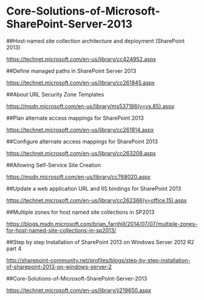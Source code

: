 
# Core-Solutions-of-Microsoft-SharePoint-Server-2013

##Host-named site collection architecture and deployment (SharePoint 2013)

https://technet.microsoft.com/en-us/library/cc424952.aspx

##Define managed paths in SharePoint Server 2013

https://technet.microsoft.com/en-us/library/cc261845.aspx

##About URL Security Zone Templates

https://msdn.microsoft.com/en-us/library/ms537186(v=vs.85).aspx

##Plan alternate access mappings for SharePoint 2013

https://technet.microsoft.com/en-us/library/cc261814.aspx

##Configure alternate access mappings for SharePoint 2013

https://technet.microsoft.com/en-us/library/cc263208.aspx

##Allowing Self-Service Site Creation

https://msdn.microsoft.com/en-us/library/cc768020.aspx

##Update a web application URL and IIS bindings for SharePoint 2013

https://technet.microsoft.com/en-us/library/cc262366(v=office.15).aspx

##Multiple zones for host named site collections in SP2013

https://blogs.msdn.microsoft.com/brian_farnhill/2014/07/07/multiple-zones-for-host-named-site-collections-in-sp2013/

##Step by step Installation of SharePoint 2013 on Windows Server 2012 R2 part 4

http://sharepoint-community.net/profiles/blogs/step-by-step-installation-of-sharepoint-2013-on-windows-server-2


##Core-Solutions-of-Microsoft-SharePoint-Server-2013

https://technet.microsoft.com/en-us/library/jj219650.aspx

